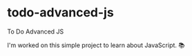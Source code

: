 # todo-advanced-js
To Do Advanced JS

I'm worked on this simple project to learn about JavaScript. 📚
